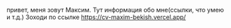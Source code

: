 привет, меня зовут Максим.
Тут информация обо мне(ссылки, что умею и т.д.)
Зоходи по ссылке https://cv-maxim-bekish.vercel.app/